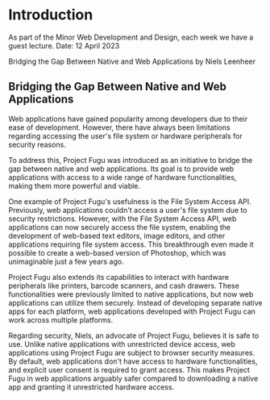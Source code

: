 # Introduction
As part of the Minor Web Development and Design, each week we have a guest lecture.
Date: 12 April 2023

Bridging the Gap Between Native and Web Applications by Niels Leenheer

## Bridging the Gap Between Native and Web Applications
Web applications have gained popularity among developers due to their ease of development. 
However, there have always been limitations regarding accessing the user's file system or hardware peripherals for security reasons. 

To address this, Project Fugu was introduced as an initiative to bridge the gap between native and web applications. 
Its goal is to provide web applications with access to a wide range of hardware functionalities, making them more powerful and viable.

One example of Project Fugu's usefulness is the File System Access API. 
Previously, web applications couldn't access a user's file system due to security restrictions. 
However, with the File System Access API, web applications can now securely access the file system, enabling the development of web-based text editors, image editors, and other applications requiring file system access. 
This breakthrough even made it possible to create a web-based version of Photoshop, which was unimaginable just a few years ago.

Project Fugu also extends its capabilities to interact with hardware peripherals like printers, barcode scanners, and cash drawers. 
These functionalities were previously limited to native applications, but now web applications can utilize them securely. 
Instead of developing separate native apps for each platform, web applications developed with Project Fugu can work across multiple platforms.

Regarding security, Niels, an advocate of Project Fugu, believes it is safe to use. 
Unlike native applications with unrestricted device access, web applications using Project Fugu are subject to browser security measures. 
By default, web applications don't have access to hardware functionalities, and explicit user consent is required to grant access. 
This makes Project Fugu in web applications arguably safer compared to downloading a native app and granting it unrestricted hardware access.
